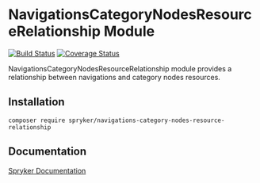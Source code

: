 # NavigationsCategoryNodesResourceRelationship Module
[![Build Status](https://travis-ci.org/spryker/navigations-category-nodes-resource-relationship.svg)](https://travis-ci.org/spryker/navigations-category-nodes-resource-relationship)
[![Coverage Status](https://coveralls.io/repos/github/spryker/navigations-category-nodes-resource-relationship/badge.svg)](https://coveralls.io/github/spryker/navigations-category-nodes-resource-relationship)

NavigationsCategoryNodesResourceRelationship module provides a relationship between navigations and category nodes resources.

## Installation

```
composer require spryker/navigations-category-nodes-resource-relationship
```

## Documentation

[Spryker Documentation](https://documentation.spryker.com/module_guide/overview.htm)
